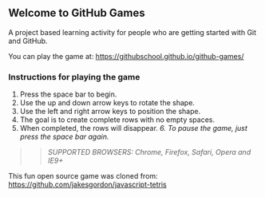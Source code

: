 ## Welcome to GitHub Games

A project based learning activity for people who are getting started with Git and GitHub.

You can play the game at: https://githubschool.github.io/github-games/

### Instructions for playing the game

1. Press the space bar to begin.
2. Use the up and down arrow keys to rotate the shape.
3. Use the left and right arrow keys to position the shape.
4. The goal is to create complete rows with no empty spaces.
5. When completed, the rows will disappear.
_6. To pause the game, just press the space bar again._

>> _*SUPPORTED BROWSERS*: Chrome, Firefox, Safari, Opera and IE9+_

This fun open source game was cloned from: https://github.com/jakesgordon/javascript-tetris
